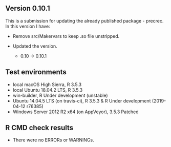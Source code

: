 ## Version 0.10.1
This is a submission for updating the already published package - precrec.
In this version I have:

* Remove src/Makervars to keep .so file unstripped.

* Updated the version.
    * 0.10 -> 0.10.1
    
## Test environments
* local macOS High Sierra, R 3.5.3
* local Ubuntu 18.04.2 LTS, R 3.5.3
* win-builder, R Under development (unstable)
* Ubuntu 14.04.5 LTS (on travis-ci), R 3.5.3 & R Under development (2019-04-12 r76385)
* Windows Server 2012 R2 x64 (on AppVeyor), 3.5.3 Patched

## R CMD check results
* There were no ERRORs or WARNINGs.

